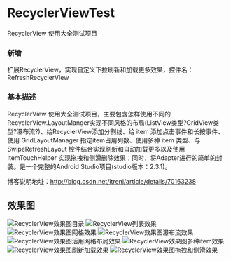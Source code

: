 # RecyclerViewTest
RecyclerView 使用大全测试项目
### 新增
扩展RecyclerView，实现自定义下拉刷新和加载更多效果，控件名：RefreshRecyclerView
### 基本描述
RecyclerView 使用大全测试项目，主要包含怎样使用不同的RecyclerView.LayoutManger实现不同风格的布局(ListView类型?GridView类型?瀑布流?)、给RecyclerView添加分割线、给 item 添加点击事件和长按事件、使用 GridLayoutManager 指定item占用列数、使用多种 item 类型、与 SwipeRefreshLayout 控件结合实现刷新和自动加载更多以及使用 ItemTouchHelper 实现拖拽和侧滑删除效果；同时，将Adapter进行的简单的封装。是一个完整的Android Studio项目(studio版本：2.3.1)。 

博客说明地址：<http://blog.csdn.net/itrenj/article/details/70163238>
## 效果图
![RecyclerView效果图目录](https://github.com/itrenjunhua/RecyclerViewTest/raw/master/images/image1.png)   ![RecyclerView列表效果](https://github.com/itrenjunhua/RecyclerViewTest/raw/master/images/image2.gif)  ![RecyclerView效果图网格效果](https://github.com/itrenjunhua/RecyclerViewTest/raw/master/images/image3.gif)   ![RecyclerView效果图瀑布流效果](https://github.com/itrenjunhua/RecyclerViewTest/raw/master/images/image4.gif)   ![RecyclerView效果图活用网格布局效果](https://github.com/itrenjunhua/RecyclerViewTest/raw/master/images/image5.gif)   ![RecyclerView效果图多种item效果](https://github.com/itrenjunhua/RecyclerViewTest/raw/master/images/image6.gif)   ![RecyclerView效果图刷新加载效果](https://github.com/itrenjunhua/RecyclerViewTest/raw/master/images/image7.gif)   ![RecyclerView效果图拖拽和侧滑效果](https://github.com/itrenjunhua/RecyclerViewTest/raw/master/images/image8.gif)
